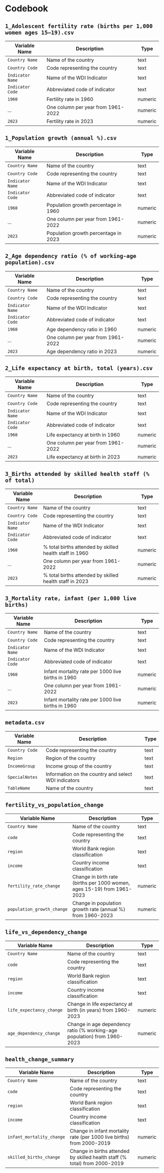 # Codebook

## `1_Adolescent fertility rate (births per 1,000 women ages 15–19).csv`

| Variable Name    | Description                                              | Type    |
|------------------|----------------------------------------------------------|---------|
| `Country Name`   | Name of the country                                      | text    |
| `Country Code`   | Code representing the country                            | text    |
| `Indicator Name` | Name of the WDI Indicator                                | text    |
| `Indicator Code` | Abbreviated code of indicator                            | text    |
| `1960`           | Fertility rate in 1960                                   | numeric |
| ...              | One column per year from 1961-2022                       | numeric |
| `2023`           | Fertility rate in 2023                                   | numeric |


## `1_Population growth (annual %).csv`

| Variable Name    | Description                                              | Type    |
|------------------|----------------------------------------------------------|---------|
| `Country Name`   | Name of the country                                      | text    |
| `Country Code`   | Code representing the country                            | text    |
| `Indicator Name` | Name of the WDI Indicator                                | text    |
| `Indicator Code` | Abbreviated code of indicator                            | text    |
| `1960`           | Population growth percentage in 1960                     | numeric |
| ...              | One column per year from 1961-2022                       | numeric |
| `2023`           | Population growth percentage in 2023                     | numeric |


## `2_Age dependency ratio (% of working-age population).csv`

| Variable Name    | Description                                              | Type    |
|------------------|----------------------------------------------------------|---------|
| `Country Name`   | Name of the country                                      | text    |
| `Country Code`   | Code representing the country                            | text    |
| `Indicator Name` | Name of the WDI Indicator                                | text    |
| `Indicator Code` | Abbreviated code of indicator                            | text    |
| `1960`           | Age dependency ratio in 1960                             | numeric |
| ...              | One column per year from 1961-2022                       | numeric |
| `2023`           | Age dependency ratio in 2023                             | numeric |


## `2_Life expectancy at birth, total (years).csv`

| Variable Name    | Description                                              | Type    |
|------------------|----------------------------------------------------------|---------|
| `Country Name`   | Name of the country                                      | text    |
| `Country Code`   | Code representing the country                            | text    |
| `Indicator Name` | Name of the WDI Indicator                                | text    |
| `Indicator Code` | Abbreviated code of indicator                            | text    |
| `1960`           | Life expectancy at birth in 1960                         | numeric |
| ...              | One column per year from 1961-2022                       | numeric |
| `2023`           | Life expectancy at birth in 2023                         | numeric |


## `3_Births attended by skilled health staff (% of total)`

| Variable Name    | Description                                              | Type    |
|------------------|----------------------------------------------------------|---------|
| `Country Name`   | Name of the country                                      | text    |
| `Country Code`   | Code representing the country                            | text    |
| `Indicator Name` | Name of the WDI Indicator                                | text    |
| `Indicator Code` | Abbreviated code of indicator                            | text    |
| `1960`           | % total births attended by skilled health staff in 1960  | numeric |
| ...              | One column per year from 1961-2022                       | numeric |
| `2023`           | % total births attended by skilled health staff in 2023  | numeric |


## `3_Mortality rate, infant (per 1,000 live births)`

| Variable Name    | Description                                              | Type    |
|------------------|----------------------------------------------------------|---------|
| `Country Name`   | Name of the country                                      | text    |
| `Country Code`   | Code representing the country                            | text    |
| `Indicator Name` | Name of the WDI Indicator                                | text    |
| `Indicator Code` | Abbreviated code of indicator                            | text    |
| `1960`           | Infant mortality rate per 1000 live births in 1960       | numeric |
| ...              | One column per year from 1961-2022                       | numeric |
| `2023`           | Infant mortality rate per 1000 live births in 1960       | numeric |


## `metadata.csv`

| Variable Name    | Description                                              | Type    |
|------------------|----------------------------------------------------------|---------|
| `Country Code`   | Code representing the country                            | text    |
| `Region`         | Region of the country                                    | text    |
| `IncomeGroup`    | Income group of the country                              | text    |
| `SpecialNotes`   | Information on the country and select WDI indicators     | text    |
| `TableName`      | Name of the country                                      | text    |


## `fertility_vs_population_change`

| Variable Name             | Description                                                                | Type    | 
|---------------------------|----------------------------------------------------------------------------|---------|
| `Country Name`            | Name of the country                                                        | text    |
| `code`                    | Code representing the country                                              | text    | 
| `region`                  | World Bank region classification                                           | text    | 
| `income`                  | Country income classification                                              | text    | 
| `fertility_rate_change`   | Change in birth rate (births per 1000 women, ages 15-19) from 1961-2023    | numeric |
| `population_growth_change`| Change in population growth rate (annual %) from 1960-2023                 | numeric |


## `life_vs_dependency_change`

| Variable Name             | Description                                                                | Type    | 
|---------------------------|----------------------------------------------------------------------------|---------|
| `Country Name`            | Name of the country                                                        | text    |
| `code`                    | Code representing the country                                              | text    | 
| `region`                  | World Bank region classification                                           | text    | 
| `income`                  | Country income classification                                              | text    | 
| `life_expectancy_change`  | Change in life expectancy at birth (in years) from 1960-2023               | numeric |
| `age_dependency_change`   | Change in age dependency ratio (% working-age population) from 1960-2023   | numeric |


## `health_change_summary`

| Variable Name             | Description                                                                | Type    | 
|---------------------------|----------------------------------------------------------------------------|---------|
| `Country Name`            | Name of the country                                                        | text    |
| `code`                    | Code representing the country                                              | text    | 
| `region`                  | World Bank region classification                                           | text    | 
| `income`                  | Country income classification                                              | text    | 
| `infant_mortality_change` | Change in infant mortality rate (per 1000 live births) from 2000-2019      | numeric |
| `skilled_births_change`   | Change in births attended by skilled health staff (% total) from 2000-2019 | numeric |